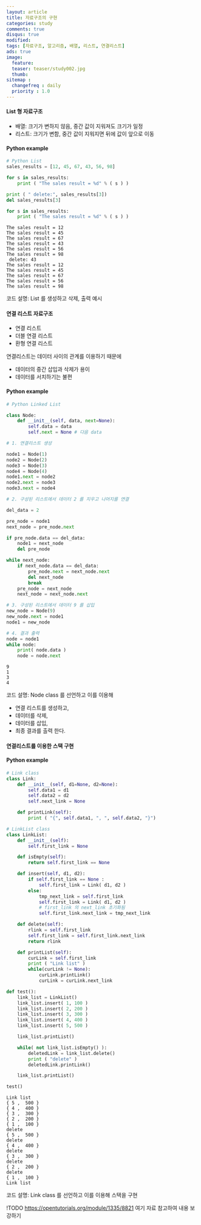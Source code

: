 ```yaml
---
layout: article
title: 자료구조의 구현
categories: study
comments: true
disqus: true
modified: 
tags: [자료구조, 알고리즘, 배열, 리스트, 연결리스트]
ads: true
image:
  feature:
  teaser: teaser/study002.jpg
  thumb:
sitemap :
  changefreq : daily
  priority : 1.0
---
```

#### List 형 자료구조
* 배열: 크기가 변하지 않음, 중간 값이 지워져도 크기가 일정
* 리스트: 크기가 변함, 중간 값이 지워지면 뒤에 값이 앞으로 이동

#### Python example

```python
# Python List
sales_results = [12, 45, 67, 43, 56, 98]

for s in sales_results:
    print ( "The sales result = %d" % ( s ) )

print ( " delete:", sales_results[3])
del sales_results[3]

for s in sales_results:
    print ( "The sales result = %d" % ( s ) )

```

    The sales result = 12
    The sales result = 45
    The sales result = 67
    The sales result = 43
    The sales result = 56
    The sales result = 98
     delete: 43
    The sales result = 12
    The sales result = 45
    The sales result = 67
    The sales result = 56
    The sales result = 98


코드 설명: List 를 생성하고 삭제, 출력 예시


#### 연결 리스트 자료구조
* 연결 리스트
* 더블 연결 리스트
* 환형 연결 리스트

연결리스트는 데이터 사이의 관계를 이용하기 때문에
* 데이터의 중간 삽입과 삭제가 용이
* 데이터를 서치하기는 불편

#### Python example

```python
# Python Linked List

class Node:
    def __init__(self, data, next=None):
        self.data = data
        self.next = None # 다음 data
```


```python
# 1. 연결리스트 생성

node1 = Node(1)
node2 = Node(2)
node3 = Node(3)
node4 = Node(4)
node1.next = node2
node2.next = node3
node3.next = node4
```

```python
# 2. 구성된 리스트에서 데이터 2 를 지우고 나머지를 연결

del_data = 2

pre_node = node1
next_node = pre_node.next

if pre_node.data == del_data:
    node1 = next_node
    del pre_node

while next_node:
    if next_node.data == del_data:
        pre_node.next = next_node.next
        del next_node
        break
    pre_node = next_node
    next_node = next_node.next
```


```python
# 3. 구성된 리스트에서 데이터 9 를 삽입
new_node = Node(9)
new_node.next = node1
node1 = new_node
```


```python
# 4. 결과 출력
node = node1
while node:
    print( node.data )
    node = node.next

```

    9
    1
    3
    4

코드 설명: Node class 를 선언하고 이를 이용해
  * 연결 리스트를 생성하고,
  * 데이터를 삭제,
  * 데이터를 삽입,
  * 최종 결과를 출력 한다.


#### 연결리스트를 이용한 스택 구현
#### Python example

```python
# Link class
class Link:
    def __init__(self, d1=None, d2=None):
        self.data1 = d1
        self.data2 = d2
        self.next_link = None

    def printLink(self):
        print ( "{", self.data1, ", ", self.data2, "}")

# LinkList class
class LinkList:
    def __init__(self):
        self.first_link = None

    def isEmpty(self):
        return self.first_link == None

    def insert(self, d1, d2):
        if self.first_link == None :
            self.first_link = Link( d1, d2 )
        else:
            tmp_next_link = self.first_link
            self.first_link = Link( d1, d2 )
            # first_link 의 next_link 초기화됨
            self.first_link.next_link = tmp_next_link

    def delete(self):
        rlink = self.first_link
        self.first_link = self.first_link.next_link
        return rlink

    def printList(self):
        curLink = self.first_link
        print ( "Link list" )
        while(curLink != None):
            curLink.printLink()
            curLink = curLink.next_link

def test():
    link_list = LinkList()
    link_list.insert( 1, 100 )
    link_list.insert( 2, 200 )
    link_list.insert( 3, 300 )
    link_list.insert( 4, 400 )
    link_list.insert( 5, 500 )

    link_list.printList()

    while( not link_list.isEmpty() ):
        deletedLink = link_list.delete()
        print ( "delete" )
        deletedLink.printLink()

    link_list.printList()

test()
```

    Link list
    { 5 ,  500 }
    { 4 ,  400 }
    { 3 ,  300 }
    { 2 ,  200 }
    { 1 ,  100 }
    delete
    { 5 ,  500 }
    delete
    { 4 ,  400 }
    delete
    { 3 ,  300 }
    delete
    { 2 ,  200 }
    delete
    { 1 ,  100 }
    Link list

코드 설명: Link class 를 선언하고 이를 이용해 스택을 구현

!TODO
https://opentutorials.org/module/1335/8821 여기 자료 참고하여 내용 보강하기

